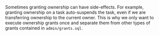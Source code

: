 Sometimes granting ownership can have side-effects. For example, granting ownership on a task auto-suspends the task, even if we are transferring ownership to the current owner. This is why we only want to execute ownership grants once and separate them from other types of grants contained in `admin/grants.sql`.